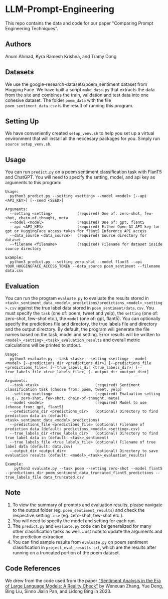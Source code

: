 # LLM-Prompt-Engineering

This repo contains the data and code for our paper "Comparing Prompt Engineering Techniques".

## Authors
Anum Ahmad, Kyra Ramesh Krishna, and Tramy Dong

## Datasets 
We use the google-research-datasets/poem_sentiment dataset from Hugging Face. We have built a script `make_data.py` that extracts the data from the site and combines the train, validation and test data into one cohesive dataset. The folder `poem_data` with the file `poem_sentiment_data.csv` is the result of running this program.

## Setting Up
We have conveniently created `setup_venv.sh` to help you set up a virtual environment that will install all the neccesary packages for you. Simply run `source setup_venv.sh`.

## Usage
You can run `predict.py` on a poem sentiment classification task with FlanT5 and ChatGPT. You will need to specify the setting, model, and api key as arguments to this program:
```
Usage:
  python3 predict.py --setting <setting> --model <model> [--api <API_KEY>] [--seed <SEED>]

Arguments:
  --setting <setting>           (required) One of: zero-shot, few-shot, chain-of-thought, meta
  --model <model>               (required) One of: gpt, flant5
  --api <API_KEY>               (required) Either Open-AI API key for gpt or HuggingFace access token for flant5 Inference API access
  --data_source <data_source>   (required) Source directory for dataset
  --filename <filename>         (required) Filename for dataset inside source directory

Example:
  python3 predict.py --setting zero-shot --model flant5 --api YOUR_HUGGINGFACE_ACCESS_TOKEN --data_source poem_sentiment --filename data.csv
```

## Evaluation
You can run the program `evaluate.py` to evaluate the results stored in `<task>_sentiment_data_<model>_predictions/predictions_<model>_<setting>.csv` against the true label data stored in `poem_sentiment/data.csv`. You must specify the `task` (one of: poem, tweet and yelp), the `setting` (one of: zero-shot, few-shot etc.), the `model` (one of: gpt, flant5). You can optionally specify the predictions file and directory, the true labels file and directory and the output directory. By default, the program will generate the file names based on the task, model and setting. Error results will be written to `<model>_<setting>_<task>_evaluation_results` and overall metric calculations will be printed to stdout. 
```
Usage:
  python3 evaluate.py --task <task> --setting <setting> --model <model> [--predictions_dir <predictions_dir>] [--predictions_file <predictions_file>] [--true_labels_dir <true_labels_dir>] [--true_labels_file <true_labels_file>] [--output_dir <output_dir>]

Arguments:
  --task <task>                         (required) Sentiment classification task (choose from: poem, tweet, yelp)
  --setting <setting>                   (required) Evaluation setting (e.g., zero-shot, few-shot, chain-of-thought, meta)
  --model <model>                       (required) Model to use (choose from: gpt, flant5)
  --predictions_dir <predictions_dir>   (optional) Directory to find prediction data in (default: <task>_sentiment_data_<model>_predictions)
  --predictions_file <predictions_file> (optional) Filename of prediction data (default: predictions_<model>_<setting>.csv)
  --true_labels_dir <true_labels_dir>   (optional) Directory to find true label data in (default: <task>_sentiment)
  --true_labels_file <true_labels_file> (optional) Filename of true label data (default: data.csv)
  --output_dir <output_dir>             (optional) Directory to save evaluation results (default: <model>_<task>_evaluation_results)

Example:
    python3 evaluate.py --task poem --setting zero-shot --model flant5 --predictions_dir poem_sentiment_data_truncated_flant5_predictions --true_labels_file data_truncated.csv
```

## Note
1. To view the summary of prompts and evaluation results, please navigate to the output folder (eg. `poen_sentiment_results`) and check the respective setting `.csv` (eg. zero-shot, few-shot etc.).
2. You will need to specify the model and setting for each run. 
3. The `predict.py` and `evaluate.py` code can be generalized for many other classification tasks as well. Just note to update the arguments and the prediction extraction.
4. You can find sample results from `evaluate.py` on poem sentiment classification in `project_eval_results.txt`, which are the results after running on a truncated portion of the poem dataset.

## Code References
We drew from the code used from the paper ["Sentiment Analysis in the Era of Large Language Models: A Reality Check"](https://arxiv.org/abs/2305.15005) by Wenxuan Zhang, Yue Deng, Bing Liu, Sinno Jialin Pan, and Lidong Bing in 2023.
